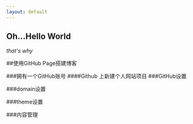 ```yaml
---
layout: default
---
```


## Oh...Hello World

_that's why_


##使用GitHub Page搭建博客

###拥有一个GitHub账号
####Github 上新建个人网站项目
###GitHub设置

###domain设置

###theme设置

###内容管理
